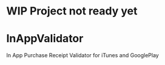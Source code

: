 # WIP Project not ready yet

# InAppValidator
In App Purchase Receipt Validator for iTunes and GooglePlay
